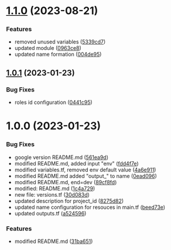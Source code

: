 # [1.1.0](https://github.com/data-platform-hq/terraform-google-cloud-iam/compare/v1.0.1...v1.1.0) (2023-08-21)


### Features

* removed unused variables ([5339cd7](https://github.com/data-platform-hq/terraform-google-cloud-iam/commit/5339cd75c54ef835e829c9624f675686ab23d07b))
* updated module ([0963ce8](https://github.com/data-platform-hq/terraform-google-cloud-iam/commit/0963ce8eca85444c0f426338399040d454af0e05))
* updated name formation ([004de95](https://github.com/data-platform-hq/terraform-google-cloud-iam/commit/004de9525560072a0ca96e0e96f6c3b196fd7796))

## [1.0.1](https://github.com/data-platform-hq/terraform-google-cloud-iam/compare/v1.0.0...v1.0.1) (2023-01-23)


### Bug Fixes

* roles id configuration ([0441c95](https://github.com/data-platform-hq/terraform-google-cloud-iam/commit/0441c95639af2895a8aaccb8ae164f0f46d68878))

# 1.0.0 (2023-01-23)


### Bug Fixes

* google version README.md ([561ea9d](https://github.com/data-platform-hq/terraform-google-cloud-iam/commit/561ea9d84aae680ea25da975eb1703a7cae54f67))
* modified  README.md, added input "env" ([fdd4f7e](https://github.com/data-platform-hq/terraform-google-cloud-iam/commit/fdd4f7ed31ff3789f89bcf992d6b9255bfe651f8))
* modified  variables.tf, removed env default value ([4a6e911](https://github.com/data-platform-hq/terraform-google-cloud-iam/commit/4a6e911206969f7a92dbfd4747b668db8559713d))
* modified README.md added "output_" to name ([0ead096](https://github.com/data-platform-hq/terraform-google-cloud-iam/commit/0ead0960cf5c856f7a0328f8610fe8eb8b07c0d5))
* modified README.md, end=dev ([89cf8fd](https://github.com/data-platform-hq/terraform-google-cloud-iam/commit/89cf8fd0cc71ea7a2d633a5628344b741fcf822f))
* modified:   README.md ([1c4a729](https://github.com/data-platform-hq/terraform-google-cloud-iam/commit/1c4a729d57908539e86f1e6f8911051b9bdee84b))
* new file:   versions.tf ([30d083d](https://github.com/data-platform-hq/terraform-google-cloud-iam/commit/30d083db17523b81f9a48c24aca25606de001345))
* updated description for project_id ([8275d82](https://github.com/data-platform-hq/terraform-google-cloud-iam/commit/8275d82a331b6e18b3dce8770a92c91278a6298f))
* updated name configuration for resouces in main.tf ([beed73e](https://github.com/data-platform-hq/terraform-google-cloud-iam/commit/beed73eaf5ec5902f143de6a6ee6d319070c8e04))
* updated outputs.tf ([a524596](https://github.com/data-platform-hq/terraform-google-cloud-iam/commit/a5245967b0c2973fb6a711212f4ecd6c6858388f))


### Features

* modified README.md ([31ba651](https://github.com/data-platform-hq/terraform-google-cloud-iam/commit/31ba65161b5b9d2a9cae753bc3fb68ae44744b38))
